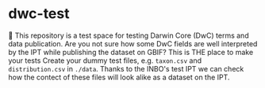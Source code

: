 # dwc-test

🧪 This repository is a test space for testing Darwin Core (DwC) terms and data publication. 
Are you not sure how some DwC fields are well interpreted by the IPT while publishing the dataset on GBIF? 
This is THE place to make your tests  Create your dummy test files, e.g. `taxon.csv` and `distribution.csv` in `./data`. 
Thanks to the INBO's test IPT we can check how the contect of these files will look alike as a dataset on the IPT.
